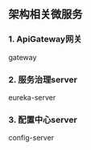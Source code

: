 ## 架构相关微服务

### 1. ApiGateway网关 
gateway
### 2. 服务治理server
eureka-server
### 3. 配置中心server
config-server





